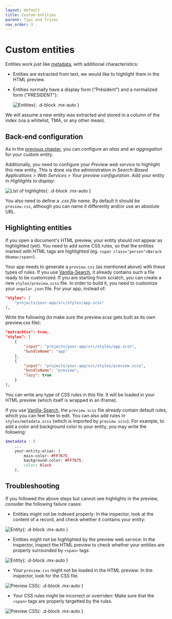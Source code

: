 ```yaml
---
layout: default
title: Custom entities
parent: Tips and Tricks
nav_order: 3
---
```


# Custom entities

Entities work just like [metadata](metadata.html), with additional characteristics:
- Entities are extracted from text, we would like to highlight them in the HTML preview.
- Entities normally have a display form ("Président") and a normalized form ("PRESIDENT"):

    ![Entities]({{site.baseurl}}/assets/tipstricks/entities.png){: .d-block .mx-auto }

We will assume a new entity was extracted and stored in a column of the index (via a whitelist, TMA, or any other mean).

## Back-end configuration

As in the [previous chapter](metadata.html#back-end-configuration), you can configure an *alias* and an *aggregation* for your custom entity.

Additionally, you need to configure your *Preview web service* to highlight this new entity. This is done via the administration in *Search-Based Applications > Web Services > Your preview configuration*. Add your entity in *Highlights to display*:

![List of highlights]({{site.baseurl}}/assets/tipstricks/highlights.png){: .d-block .mx-auto }

You also need to define a *.css file name*. By default it should be `preview.css`, although you can name it differently and/or use an absolute URL.

## Highlighting entities

If you open a document's HTML preview, your entity should not appear as highlighted (yet). You need to add some CSS rules, so that the entities marked with HTML tags are highlighted (eg. `<span class="person">Barack Obama</span>`).

Your app needs to generate a `preview.css` (as mentioned above) with these types of rules. If you use [Vanilla-Search]({{site.baseurl}}/modules/vanilla-search/vanilla-search.html), it already contains such a file ready to be customized. If you are starting from scratch, you can create a new `styles/preview.scss` file. In order to build it, you need to customize your `angular.json` file. For your app, instead of:

```json
"styles": [
    "projects/your-app/src/styles/app.scss"
],
```

Write the following (to make sure the preview.scss gets built as its own preview.css file):

```json
"extractCss": true,
"styles": [
    {
        "input": "projects/your-app/src/styles/app.scss",
        "bundleName": "app"
    },
    {
        "input": "projects/your-app/src/styles/preview.scss",
        "bundleName": "preview",
        "lazy": true
    }
],
```

You can write any type of CSS rules in this file. It will be loaded in your HTML preview (which itself is wrapped in an iframe).

If you use [Vanilla-Search]({{site.baseurl}}/modules/vanilla-search/vanilla-search.html), the `preview.scss` file already contain default rules, which you can feel free to edit. You can also add rules in `styles/metadata.scss` (which is imported by `preview.scss`). For example, to add a color and background color to your entity, you may write the following:

```scss
$metadata : (
    ...
    your-entity-alias: (
        main-color: #FF7675,
        background-color: #FF7675,
        color: black
    ),
```

## Troubleshooting

If you followed the above steps but cannot see highlights in the preview, consider the following failure cases:
- Entities might not be indexed properly: In the inspector, look at the content of a record, and check whether it contains your entity:

![Entity]({{site.baseurl}}/assets/tipstricks/entity-values.png){: .d-block .mx-auto }

- Entities might not be highlighted by the preview web service: In the inspector, inspect the HTML preview to check whether your entities are properly surrounded by `<span>` tags:

![Entity]({{site.baseurl}}/assets/tipstricks/entity.png){: .d-block .mx-auto }

- Your `preview.css` might not be loaded in the HTML preview: In the inspector, look for the CSS file.

![Preview CSS]({{site.baseurl}}/assets/tipstricks/preview-network.png){: .d-block .mx-auto }

- Your CSS rules might be incorrect or overriden: Make sure that the `<span>` tags are properly targetted by the rules.

![Preview CSS]({{site.baseurl}}/assets/tipstricks/preview-css.png){: .d-block .mx-auto }
